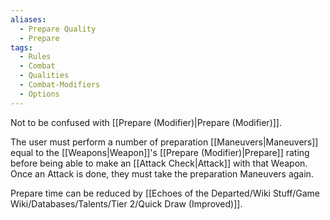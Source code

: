 ```yaml
---
aliases:
  - Prepare Quality
  - Prepare
tags:
  - Rules
  - Combat
  - Qualities
  - Combat-Modifiers
  - Options
---
```

Not to be confused with [[Prepare (Modifier)|Prepare (Modifier)]].

The user must perform a number of preparation [[Maneuvers|Maneuvers]] equal to the [[Weapons|Weapon]]'s [[Prepare (Modifier)|Prepare]] rating before being able to make an [[Attack Check|Attack]] with that Weapon. Once an Attack is done, they must take the preparation Maneuvers again.

Prepare time can be reduced by [[Echoes of the Departed/Wiki Stuff/Game Wiki/Databases/Talents/Tier 2/Quick Draw (Improved)]].